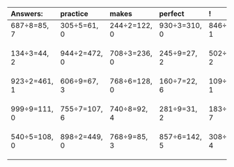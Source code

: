 | Answers: | practice | makes | perfect | ! |
| :--- | :--- | :--- | :--- | :--- |
| 687÷8=85, 7 | 305÷5=61, 0 | 244÷2=122, 0 | 930÷3=310, 0 | 846÷5=169, 1 | 
|   |   |   |   |   | 
|   |   |   |   |   | 
|   |   |   |   |   | 
| 134÷3=44, 2 | 944÷2=472, 0 | 708÷3=236, 0 | 245÷9=27, 2 | 502÷4=125, 2 | 
|   |   |   |   |   | 
|   |   |   |   |   | 
|   |   |   |   |   | 
| 923÷2=461, 1 | 606÷9=67, 3 | 768÷6=128, 0 | 160÷7=22, 6 | 109÷4=27, 1 | 
|   |   |   |   |   | 
|   |   |   |   |   | 
|   |   |   |   |   | 
| 999÷9=111, 0 | 755÷7=107, 6 | 740÷8=92, 4 | 281÷9=31, 2 | 183÷8=22, 7 | 
|   |   |   |   |   | 
|   |   |   |   |   | 
|   |   |   |   |   | 
| 540÷5=108, 0 | 898÷2=449, 0 | 768÷9=85, 3 | 857÷6=142, 5 | 308÷8=38, 4 | 
|   |   |   |   |   | 
|   |   |   |   |   | 
|   |   |   |   |   | 
